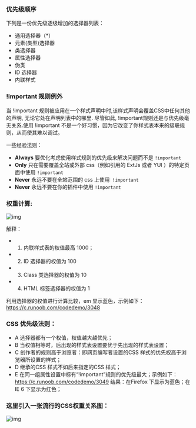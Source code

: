 ### 优先级顺序

下列是一份优先级逐级增加的选择器列表：

- 通用选择器（*）
- 元素(类型)选择器
- 类选择器
- 属性选择器
- 伪类
- ID 选择器
- 内联样式

### !important 规则例外

当 !important 规则被应用在一个样式声明中时,该样式声明会覆盖CSS中任何其他的声明, 无论它处在声明列表中的哪里. 尽管如此, !important规则还是与优先级毫无关系.使用 !important 不是一个好习惯，因为它改变了你样式表本来的级联规则，从而使其难以调试。

一些经验法则：

- **Always** 要优化考虑使用样式规则的优先级来解决问题而不是 `!important`
- **Only** 只在需要覆盖全站或外部 css（例如引用的 ExtJs 或者 YUI ）的特定页面中使用 `!important`
- **Never** 永远不要在全站范围的 css 上使用` !important`
- **Never** 永远不要在你的插件中使用 `!important`

### 权重计算:

![img](https://www.runoob.com/wp-content/uploads/2017/06/jc6_002_thumb.png)

解释：

- 1. 内联样式表的权值最高 1000；
- 2. ID 选择器的权值为 100
- 3. Class 类选择器的权值为 10
- 4. HTML 标签选择器的权值为 1



利用选择器的权值进行计算比较，em 显示蓝色，示例如下：<https://c.runoob.com/codedemo/3048>

### CSS 优先级法则：

-  A 选择器都有一个权值，权值越大越优先；
-  B 当权值相等时，后出现的样式表设置要优于先出现的样式表设置；
-  C 创作者的规则高于浏览者：即网页编写者设置的CSS 样式的优先权高于浏览器所设置的样式；
-  D 继承的CSS 样式不如后来指定的CSS 样式；
-  E 在同一组属性设置中标有“!important”规则的优先级最大；示例如下：<https://c.runoob.com/codedemo/3049> 
  结果：在Firefox 下显示为蓝色；在IE 6 下显示为红色；

### 这里引入一张流行的CSS权重关系图：

![img](https://www.runoob.com/wp-content/uploads/2017/06/css_weight.png)